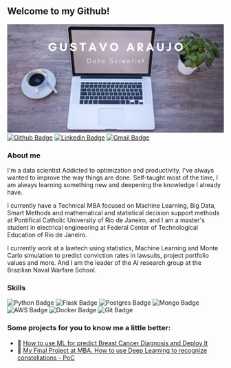 ## Welcome to my Github!
![Header](https://github.com/garaujo94/garaujo94/blob/main/Gustavo_raujo.png "Header")
[![Github Badge](https://img.shields.io/badge/GitHub-100000?style=for-the-badge&logo=github&logoColor=white)](https://github.com/garaujo94)
[![Linkedin Badge](https://img.shields.io/badge/LinkedIn-0077B5?style=for-the-badge&logo=linkedin&logoColor=white)](https://www.linkedin.com/in/gustavo-a-l-araujo/)
[![Gmail Badge](https://img.shields.io/badge/Gmail-D14836?style=for-the-badge&logo=gmail&logoColor=white)](mailto:gala.gustavoantonio@gmail.com)

### About me
I'm a data scientist Addicted to optimization and productivity, I've always wanted to improve the way things are done. Self-taught most of the time, I am always learning something new and deepening the knowledge I already have.

I currently have a Technical MBA focused on Machine Learning, Big Data, Smart Methods and mathematical and statistical decision support methods at Pontifical Catholic University of Rio de Janeiro, and I am a master's student in electrical engineering at Federal Center of Technological Education of Rio de Janeiro.

I currently work at a lawtech using statistics, Machine Learning and Monte Carlo simulation to predict conviction rates in lawsuits, project portfolio values ​​and more. And I am the leader of the AI ​​research group at the Brazilian Naval Warfare School.

### Skills
![Python Badge](https://img.shields.io/badge/Python-3776AB?style=for-the-badge&logo=python&logoColor=white)
![Flask Badge](https://img.shields.io/badge/Flask-000000?style=for-the-badge&logo=flask&logoColor=white)
![Postgres Badge](https://img.shields.io/badge/PostgreSQL-316192?style=for-the-badge&logo=postgresql&logoColor=white)
![Mongo Badge](https://img.shields.io/badge/MongoDB-4EA94B?style=for-the-badge&logo=mongodb&logoColor=white)
![AWS Badge](https://img.shields.io/badge/Amazon_AWS-232F3E?style=for-the-badge&logo=amazon-aws&logoColor=white)
![Docker Badge](https://img.shields.io/badge/Docker-2CA5E0?style=for-the-badge&logo=docker&logoColor=white)
![Git Badge](https://img.shields.io/badge/Git-F05032?style=for-the-badge&logo=git&logoColor=white)
### Some projects for you to know me a little better:
- 🔭 [How to use ML for predict Breast Cancer Diagnosis and Deploy It](https://github.com/garaujo94/breast-cancer-diagnostic)
- 🌱 [My Final Project at MBA. How to use Deep Learning to recognize constellations - PoC](https://github.com/garaujo94/tcc-bi-master)
<!--
**garaujo94/garaujo94** is a ✨ _special_ ✨ repository because its `README.md` (this file) appears on your GitHub profile.

Here are some ideas to get you started:

- 🔭 I’m currently working on ...
- 🌱 I’m currently learning ...
- 👯 I’m looking to collaborate on ...
- 🤔 I’m looking for help with ...
- 💬 Ask me about ...
- 📫 How to reach me: ...
- 😄 Pronouns: ...
- ⚡ Fun fact: ...
-->
